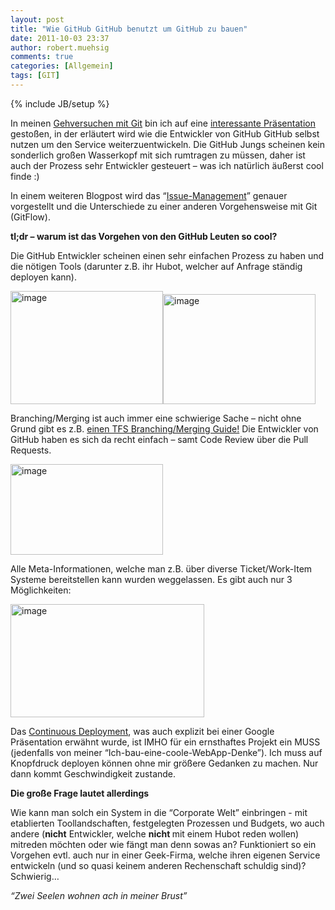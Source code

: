 ```yaml
---
layout: post
title: "Wie GitHub GitHub benutzt um GitHub zu bauen"
date: 2011-10-03 23:37
author: robert.muehsig
comments: true
categories: [Allgemein]
tags: [GIT]
---
```

{% include JB/setup %}
<p>In meinen <a href="{{BASE_PATH}}/2011/08/05/einstieg-in-git-fr-net-entwickler/">Gehversuchen mit Git</a> bin ich auf eine <a href="http://zachholman.com/talk/how-github-uses-github-to-build-github">interessante Präsentation</a> gestoßen, in der erläutert wird wie die Entwickler von GitHub GitHub selbst nutzen um den Service weiterzuentwickeln. Die GitHub Jungs scheinen kein sonderlich großen Wasserkopf mit sich rumtragen zu müssen, daher ist auch der Prozess sehr Entwickler gesteuert – was ich natürlich äußerst cool finde :)</p><script src="http://speakerdeck.com/embed/4e79b461c9bdcb003f00331d.js?size=preview"></script> <p>In einem weiteren Blogpost wird das “<a href="http://scottchacon.com/2011/08/31/github-flow.html">Issue-Management</a>” genauer vorgestellt und die Unterschiede zu einer anderen Vorgehensweise mit Git (GitFlow).</p> <p><strong>tl;dr – warum ist das Vorgehen von den GitHub Leuten so cool?</strong></p> <p>Die GitHub Entwickler scheinen einen sehr einfachen Prozess zu haben und die nötigen Tools (darunter z.B. ihr Hubot, welcher auf Anfrage ständig deployen kann). </p> <p><a href="{{BASE_PATH}}/assets/wp-images/image1362.png"><img style="background-image: none; border-bottom: 0px; border-left: 0px; margin: 0px; padding-left: 0px; padding-right: 0px; display: inline; border-top: 0px; border-right: 0px; padding-top: 0px" title="image" border="0" alt="image" src="{{BASE_PATH}}/assets/wp-images/image_thumb544.png" width="244" height="181"></a><a href="{{BASE_PATH}}/assets/wp-images/image1363.png"><img style="background-image: none; border-bottom: 0px; border-left: 0px; padding-left: 0px; padding-right: 0px; display: inline; border-top: 0px; border-right: 0px; padding-top: 0px" title="image" border="0" alt="image" src="{{BASE_PATH}}/assets/wp-images/image_thumb545.png" width="244" height="176"></a></p> <p>Branching/Merging ist auch immer eine schwierige Sache – nicht ohne Grund gibt es z.B. <a href="http://tfsbranchingguideii.codeplex.com/">einen TFS Branching/Merging Guide!</a> Die Entwickler von GitHub haben es sich da recht einfach – samt Code Review über die Pull Requests.</p> <p><a href="{{BASE_PATH}}/assets/wp-images/image1364.png"><img style="background-image: none; border-bottom: 0px; border-left: 0px; margin: 0px; padding-left: 0px; padding-right: 0px; display: inline; border-top: 0px; border-right: 0px; padding-top: 0px" title="image" border="0" alt="image" src="{{BASE_PATH}}/assets/wp-images/image_thumb546.png" width="244" height="145"></a></p> <p>Alle Meta-Informationen, welche man z.B. über diverse Ticket/Work-Item Systeme bereitstellen kann wurden weggelassen. Es gibt auch nur 3 Möglichkeiten:</p> <p><a href="{{BASE_PATH}}/assets/wp-images/image1365.png"><img style="background-image: none; border-bottom: 0px; border-left: 0px; padding-left: 0px; padding-right: 0px; display: inline; border-top: 0px; border-right: 0px; padding-top: 0px" title="image" border="0" alt="image" src="{{BASE_PATH}}/assets/wp-images/image_thumb547.png" width="310" height="181"></a></p> <p>Das <a href="{{BASE_PATH}}/2010/12/15/howtocode-development-at-the-speed-and-scale-of-google-continuous-deliveryx/">Continuous Deployment</a>, was auch explizit bei einer Google Präsentation erwähnt wurde, ist IMHO für ein ernsthaftes Projekt ein MUSS (jedenfalls von meiner “Ich-bau-eine-coole-WebApp-Denke”). Ich muss auf Knopfdruck deployen können ohne mir größere Gedanken zu machen. Nur dann kommt Geschwindigkeit zustande.</p> <p><strong>Die große Frage lautet allerdings</strong></p> <p>Wie kann man solch ein System in die “Corporate Welt” einbringen - mit etablierten Toollandschaften, festgelegten Prozessen und Budgets, wo auch andere (<strong>nicht</strong> Entwickler, welche <strong>nicht </strong>mit einem Hubot reden wollen) mitreden möchten oder wie fängt man denn sowas an? Funktioniert so ein Vorgehen evtl. auch nur in einer Geek-Firma, welche ihren eigenen Service entwickeln (und so quasi keinem anderen Rechenschaft schuldig sind)? Schwierig… </p> <p><em>“Zwei Seelen wohnen ach in meiner Brust”</em></p>
